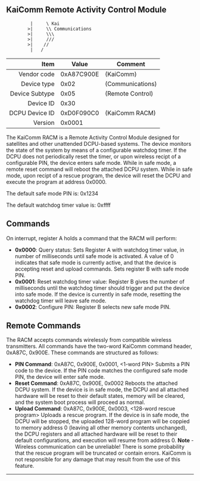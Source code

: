 KaiComm Remote Activity Control Module
----

```
		 |     \ Kai 
		>|     \\ Communications
		>|     \\\
		>|     ///
		>|    //
		 |   /
```

|     Item       |   Value    |   Comment
| -------------: | ---------- | ----------------
|    Vendor code | 0xA87C900E | (KaiComm)
|    Device type | 0x02       | (Communications)
| Device Subtype | 0x05       | (Remote Control)
|      Device ID | 0x30       | 
| DCPU Device ID | 0xD0F090C0 | (KaiComm RACM)
|        Version | 0x0001     | 

The KaiComm RACM is a Remote Activity Control Module designed for satellites and other unattended DCPU-based systems. 
The device monitors the state of the system by means of a configurable watchdog timer. If the DCPU does not periodically reset the timer, or upon wireless recipt of a configurable PIN, the device enters safe mode. While in safe mode, a remote reset command will reboot the attached DCPU system. While in safe mode, upon recipt of a rescue program, the device will reset the DCPU and execute the program at address 0x0000.

The default safe mode PIN is: 0x1234

The default watchdog timer value is: 0xffff

Commands
----

On interrupt, register A holds a command that the RACM will perform:

 - **0x0000**: Query status:
   Sets Register A with watchdog timer value, in number of milliseconds until safe mode is activated. A value of 0 indicates that safe mode is currently active, and that the device is accepting reset and upload commands.
   Sets register B with safe mode PIN.
 - **0x0001**: Reset watchdog timer value:
   Register B gives the number of milliseconds until the watchdog timer should trigger and put the device into safe mode. If the device is currently in safe mode, resetting the watchdog timer will leave safe mode.
 - **0x0002**: Configure PIN:
   Register B selects new safe mode PIN.

Remote Commands
----

The RACM accepts commands wirelessly from compatible wireless transmitters. All commands have the two-word KaiComm command header, 0xA87C, 0x900E. These commands are structured as follows:

- **PIN Command**: 0xA87C, 0x900E, 0x0001, <1-word PIN>
  Submits a PIN code to the device. If the PIN code matches the configured safe mode PIN, the device will enter safe mode.
- **Reset Command**: 0xA87C, 0x900E, 0x0002
  Reboots the attached DCPU system. If the device is in safe mode, the DCPU and all attached hardware will be reset to their default states, memory will be cleared, and the system boot process will proceed as normal.
- **Upload Command**: 0xA87C, 0x900E, 0x0003, <128-word rescue program>
  Uploads a rescue program. If the device is in safe mode, the DCPU will be stopped, the uploaded 128-word program will be coppied to memory address 0 (leaving all other memory contents unchanged), the DCPU registers and all attached hardware will be reset to their default configurations, and execution will resume from address 0. **Note** - Wireless communication can be unreliable! There is some probability that the rescue program will be truncated or contain errors. KaiComm is not responsible for any damage that may result from the use of this feature.

----

